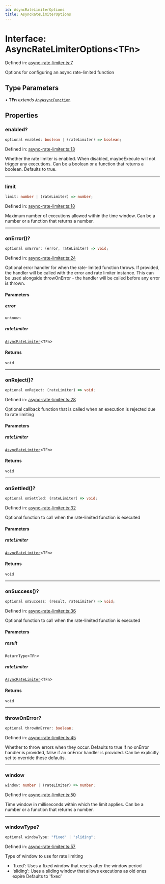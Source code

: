 ```yaml
---
id: AsyncRateLimiterOptions
title: AsyncRateLimiterOptions
---
```


<!-- DO NOT EDIT: this page is autogenerated from the type comments -->

# Interface: AsyncRateLimiterOptions\<TFn\>

Defined in: [async-rate-limiter.ts:7](https://github.com/tanstack/pacer/blob/main/packages/pacer/src/async-rate-limiter.ts#L7)

Options for configuring an async rate-limited function

## Type Parameters

• **TFn** *extends* [`AnyAsyncFunction`](../../type-aliases/anyasyncfunction.md)

## Properties

### enabled?

```ts
optional enabled: boolean | (rateLimiter) => boolean;
```

Defined in: [async-rate-limiter.ts:13](https://github.com/tanstack/pacer/blob/main/packages/pacer/src/async-rate-limiter.ts#L13)

Whether the rate limiter is enabled. When disabled, maybeExecute will not trigger any executions.
Can be a boolean or a function that returns a boolean.
Defaults to true.

***

### limit

```ts
limit: number | (rateLimiter) => number;
```

Defined in: [async-rate-limiter.ts:18](https://github.com/tanstack/pacer/blob/main/packages/pacer/src/async-rate-limiter.ts#L18)

Maximum number of executions allowed within the time window.
Can be a number or a function that returns a number.

***

### onError()?

```ts
optional onError: (error, rateLimiter) => void;
```

Defined in: [async-rate-limiter.ts:24](https://github.com/tanstack/pacer/blob/main/packages/pacer/src/async-rate-limiter.ts#L24)

Optional error handler for when the rate-limited function throws.
If provided, the handler will be called with the error and rate limiter instance.
This can be used alongside throwOnError - the handler will be called before any error is thrown.

#### Parameters

##### error

`unknown`

##### rateLimiter

[`AsyncRateLimiter`](../../classes/asyncratelimiter.md)\<`TFn`\>

#### Returns

`void`

***

### onReject()?

```ts
optional onReject: (rateLimiter) => void;
```

Defined in: [async-rate-limiter.ts:28](https://github.com/tanstack/pacer/blob/main/packages/pacer/src/async-rate-limiter.ts#L28)

Optional callback function that is called when an execution is rejected due to rate limiting

#### Parameters

##### rateLimiter

[`AsyncRateLimiter`](../../classes/asyncratelimiter.md)\<`TFn`\>

#### Returns

`void`

***

### onSettled()?

```ts
optional onSettled: (rateLimiter) => void;
```

Defined in: [async-rate-limiter.ts:32](https://github.com/tanstack/pacer/blob/main/packages/pacer/src/async-rate-limiter.ts#L32)

Optional function to call when the rate-limited function is executed

#### Parameters

##### rateLimiter

[`AsyncRateLimiter`](../../classes/asyncratelimiter.md)\<`TFn`\>

#### Returns

`void`

***

### onSuccess()?

```ts
optional onSuccess: (result, rateLimiter) => void;
```

Defined in: [async-rate-limiter.ts:36](https://github.com/tanstack/pacer/blob/main/packages/pacer/src/async-rate-limiter.ts#L36)

Optional function to call when the rate-limited function is executed

#### Parameters

##### result

`ReturnType`\<`TFn`\>

##### rateLimiter

[`AsyncRateLimiter`](../../classes/asyncratelimiter.md)\<`TFn`\>

#### Returns

`void`

***

### throwOnError?

```ts
optional throwOnError: boolean;
```

Defined in: [async-rate-limiter.ts:45](https://github.com/tanstack/pacer/blob/main/packages/pacer/src/async-rate-limiter.ts#L45)

Whether to throw errors when they occur.
Defaults to true if no onError handler is provided, false if an onError handler is provided.
Can be explicitly set to override these defaults.

***

### window

```ts
window: number | (rateLimiter) => number;
```

Defined in: [async-rate-limiter.ts:50](https://github.com/tanstack/pacer/blob/main/packages/pacer/src/async-rate-limiter.ts#L50)

Time window in milliseconds within which the limit applies.
Can be a number or a function that returns a number.

***

### windowType?

```ts
optional windowType: "fixed" | "sliding";
```

Defined in: [async-rate-limiter.ts:57](https://github.com/tanstack/pacer/blob/main/packages/pacer/src/async-rate-limiter.ts#L57)

Type of window to use for rate limiting
- 'fixed': Uses a fixed window that resets after the window period
- 'sliding': Uses a sliding window that allows executions as old ones expire
Defaults to 'fixed'
